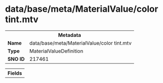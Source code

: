 <h1>data/base/meta/MaterialValue/color tint.mtv</h1><table><tr><th colspan="100%">Metadata</th></tr><tr><td><b>Name</b></td><td>data/base/meta/MaterialValue/color tint.mtv</td></tr><tr><td><b>Type</b></td><td>MaterialValueDefinition</td></tr><tr><td><b>SNO ID</b></td><td>217461</td></tr></table>

<table><tr><th colspan="100%">Fields</th></tr></table>

